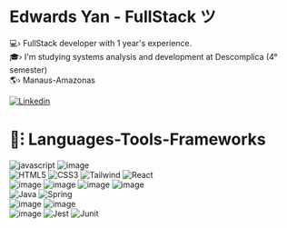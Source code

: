 <h1 >Edwards Yan - FullStack  ツ </h1>
💻› FullStack developer with 1 year's experience. <br>
🎓› I'm studying systems analysis and development at Descomplica (4° semester) <br>
🌎› Manaus-Amazonas<br>

[![Linkedin](https://img.shields.io/badge/LinkedIn-0b2b26?style=for-the-badge&logo=linkedin&logoColor=white)](https://www.linkedin.com/in/yan-edwards-03924a23b/) 

<h1 >📗⁝ Languages-Tools-Frameworks<br></h1>

![javascript](https://img.shields.io/badge/JavaScript-0b2b26?style=for-the-badge&logo=javascript&logoColor=white)
![image](https://img.shields.io/badge/TypeScript-235347?style=for-the-badge&logo=typescript&logoColor=white)<br>
![HTML5](https://img.shields.io/badge/html5-0b2b26?style=for-the-badge&logo=html5&logoColor=white)
![CSS3](https://img.shields.io/badge/css-235347?style=for-the-badge&logo=css3&logoColor=white)
![Tailwind](https://img.shields.io/badge/Tailwind-0b2b26?style=for-the-badge&logo=tailwind-css&logoColor=white)
![React](https://img.shields.io/badge/React-235347?style=for-the-badge&logo=react&logoColor=white)<br>
 ![image](https://img.shields.io/badge/Node%20js-0b2b26?style=for-the-badge&logo=nodedotjs&logoColor=white)
![image](https://img.shields.io/badge/Express%20js-235347?style=for-the-badge&logo=express&logoColor=white)
![image](https://img.shields.io/badge/nestjs-0b2b26?style=for-the-badge&logo=nestjs&logoColor=white)
![image](https://img.shields.io/badge/fastify-235347?style=for-the-badge&logo=fastify&logoColor=white) <br>
![Java](https://img.shields.io/badge/java-0b2b26?style=for-the-badge&logo=openjdk&logoColor=white)
![Spring](https://img.shields.io/badge/spring-235347?style=for-the-badge&logo=spring&logoColor=white)<br>
![image](https://img.shields.io/badge/PostgreSQL-0b2b26?style=for-the-badge&logo=postgresql&logoColor=white) 
![image](https://img.shields.io/badge/Prisma-235347?style=for-the-badge&logo=Prisma&logoColor=white)<br>
![image](https://img.shields.io/badge/Vite-0b2b26?style=for-the-badge&logo=vite&logoColor=white)
![Jest](https://img.shields.io/badge/-jest-235347?style=for-the-badge&logo=jest&logoColor=white)
![Junit](https://img.shields.io/badge/Junit5-0b2b26?style=for-the-badge&logo=junit5&logoColor=white)
<br>


